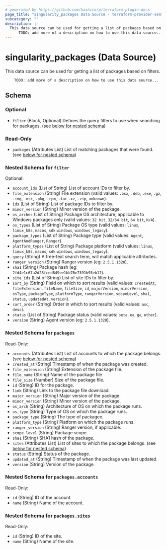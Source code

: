 ```yaml
---
# generated by https://github.com/hashicorp/terraform-plugin-docs
page_title: "singularity_packages Data Source - terraform-provider-sentinelone-singularity"
subcategory: ""
description: |-
  This data source can be used for getting a list of packages based on filters.
      TODO: add more of a description on how to use this data source...
---
```


# singularity_packages (Data Source)

This data source can be used for getting a list of packages based on filters.

		TODO: add more of a description on how to use this data source...



<!-- schema generated by tfplugindocs -->
## Schema

### Optional

- `filter` (Block, Optional) Defines the query filters to use when searching for packages. (see [below for nested schema](#nestedblock--filter))

### Read-Only

- `packages` (Attributes List) List of matching packages that were found. (see [below for nested schema](#nestedatt--packages))

<a id="nestedblock--filter"></a>
### Nested Schema for `filter`

Optional:

- `account_ids` (List of String) List of account IDs to filter by.
- `file_extension` (String) File extension (valid values: `.bsx`, `.deb`, `.exe`, `.gz`, `.img`, `.msi`, `.pkg`, `.rpm`, `.tar` `.xz`, `.zip`, `unknown`).
- `ids` (List of String) List of package IDs to filter by.
- `minor_version` (String) Minor version of the package.
- `os_arches` (List of String) Package OS architecture, applicable to Windows packages only (valid values: `32 bit`, `32/64 bit`, `64 bit`, `N/A`).
- `os_types` (List of String) Package OS type (valid values: `linux`, `linux_k8s`, `macos`, `sdk` `windows`, `windows_legacy`).
- `package_types` (List of String) Package type (valid values: `Agent`, `AgentAndRanger`, `Ranger`).
- `platform_types` (List of String) Package platform (valid values: `linux`, `linux_k8s`, `macos`, `sdk` `windows`, `windows_legacy`).
- `query` (String) A free-text search term, will match applicable attributes.
- `ranger_version` (String) Ranger version (eg: `2.5.1.1320`).
- `sha1` (String) Package hash (eg: `2fd4e1c67a2d28fced849ee1bb76e7391b93eb12`).
- `site_ids` (List of String) List of site IDs to filter by.
- `sort_by` (String) Field on which to sort results (valid values: `createdAt`, `fileExtension`, `fileName`, `fileSize`, `id`, `majorVersion`, `minorVersion`, `osType`, `packageType`, `platformType`, `rangerVersion`, `scopeLevel`, `sha1`, `status`, `updatedAt`, `version`).
- `sort_order` (String) Order in which to sort results (valid values: `asc`, `desc`).
- `status` (List of String) Package status (valid values: `beta`, `ea`, `ga`, `other`).
- `version` (String) Agent version (eg: `2.5.1.1320`).


<a id="nestedatt--packages"></a>
### Nested Schema for `packages`

Read-Only:

- `accounts` (Attributes List) List of accounts to which the package belongs. (see [below for nested schema](#nestedatt--packages--accounts))
- `created_at` (String) Timestamp of when the package was created.
- `file_extension` (String) Extension of the package file.
- `file_name` (String) Name of the package file
- `file_size` (Number) Size of the package file.
- `id` (String) ID for the package.
- `link` (String) Link to the package file download.
- `major_version` (String) Major version of the package.
- `minor_version` (String) Minor version of the package.
- `os_arch` (String) Architecture of OS on which the package runs.
- `os_type` (String) Type of OS on which the package runs.
- `package_type` (String) The type of packagee.
- `platform_type` (String) Platform on which the package runs.
- `ranger_version` (String) Ranger version, if applicable.
- `scope_level` (String) Package scope.
- `sha1` (String) SHA1 hash of the package.
- `sites` (Attributes List) List of sites to which the package belongs. (see [below for nested schema](#nestedatt--packages--sites))
- `status` (String) Status of the package.
- `updated_at` (String) Timestamp of when the package was last updated.
- `version` (String) Version of the package.

<a id="nestedatt--packages--accounts"></a>
### Nested Schema for `packages.accounts`

Read-Only:

- `id` (String) ID of the account.
- `name` (String) Name of the account.


<a id="nestedatt--packages--sites"></a>
### Nested Schema for `packages.sites`

Read-Only:

- `id` (String) ID of the site.
- `name` (String) Name of the site.


